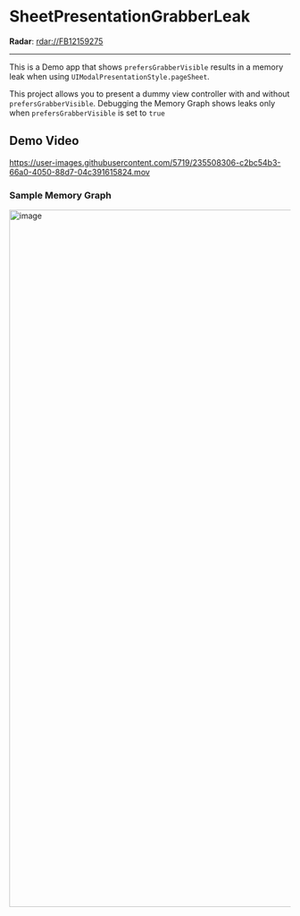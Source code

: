 # SheetPresentationGrabberLeak

**Radar**: [rdar://FB12159275](https://openradar.appspot.com/radar?id=5564859458519040)

---

This is a Demo app that shows `prefersGrabberVisible` results in a memory leak when using `UIModalPresentationStyle.pageSheet`.

This project allows you to present a dummy view controller with and without `prefersGrabberVisible`. Debugging the Memory Graph shows leaks only when `prefersGrabberVisible` is set to `true`

## Demo Video

https://user-images.githubusercontent.com/5719/235508306-c2bc54b3-66a0-4050-88d7-04c391615824.mov

### Sample Memory Graph

<img width="1247" alt="image" src="https://user-images.githubusercontent.com/5719/235508901-b040f607-d7ad-44df-986b-b347482695ed.png">
